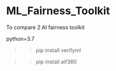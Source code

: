# ML_Fairness_Toolkit
To compare 2 AI fairness toolkit

python=3.7

>> pip install verifyml

>> pip install aif360

